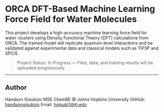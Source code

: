 # ORCA DFT-Based Machine Learning Force Field for Water Molecules

This project develops a high-accuracy machine learning force field for water clusters using Density Functional Theory (DFT) calculations from ORCA. The trained model will replicate quantum-level interactions and be validated against experimental data and classical models such as TIP3P and SPC/E.

> Project Status: In Progress — Files, data, and training results will be uploaded progressively.

---




## Author
Handson Gisubizo 
MSE ChemBE @ Johns Hopkins University 
GitHub: [handsongisubizo](https://github.com/handsongisubizo) 
Email: hgisubi1@jh.edu


